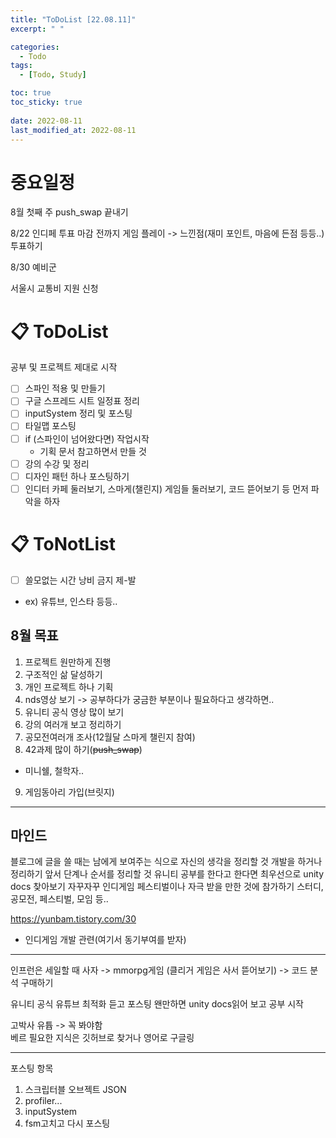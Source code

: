 ```yaml
---
title: "ToDoList [22.08.11]"
excerpt: " "

categories:
  - Todo
tags:
  - [Todo, Study]

toc: true
toc_sticky: true
 
date: 2022-08-11
last_modified_at: 2022-08-11
---
```


# 중요일정

8월 첫째 주 push_swap 끝내기

8/22 인디페 투표 마감 전까지 게임 플레이 -> 느낀점(재미 포인트, 마음에 든점 등등..) 투표하기

8/30 예비군

서울시 교통비 지원 신청  

# 📋 ToDoList  

공부 및 프로젝트 제대로 시작

- [ ] 스파인 적용 및 만들기
- [ ] 구글 스프레드 시트 일정표 정리
- [ ] inputSystem 정리 및 포스팅
- [ ] 타일맵 포스팅
- [ ] if (스파인이 넘어왔다면) 작업시작
  - 기획 문서 참고하면서 만들 것
- [ ] 강의 수강 및 정리
- [ ] 디자인 패턴 하나 포스팅하기
- [ ] 인디터 카페 둘러보기, 스마게(챌린지) 게임들 둘러보기, 코드 뜯어보기 등 먼저 파악을 하자

# 📋 ToNotList  

- [ ] 쓸모없는 시간 낭비 금지 제-발
- ex) 유튜브, 인스타 등등..

## 8월 목표  

1. 프로젝트 원만하게 진행
2. 구조적인 삶 달성하기
3. 개인 프로젝트 하나 기획
4. nds영상 보기 -> 공부하다가 궁금한 부분이나 필요하다고 생각하면..
5. 유니티 공식 영상 많이 보기
6. 강의 여러개 보고 정리하기
7. 공모전여러개 조사(12월달 스마게 챌린지 참여)
8. 42과제 많이 하기(~~push_swap~~)
  - 미니쉘, 철학자..
9.  게임동아리 가입(브릿지)

---

## 마인드

블로그에 글을 쓸 때는 남에게 보여주는 식으로 자신의 생각을 정리할 것
개발을 하거나 정리하기 앞서 단계나 순서를 정리할 것
유니티 공부를 한다고 한다면 최우선으로 unity docs 찾아보기
자꾸자꾸 인디게임 페스티벌이나 자극 받을 만한 것에 참가하기
스터디, 공모전, 페스티벌, 모임 등..

https://yunbam.tistory.com/30
- 인디게임 개발 관련(여기서 동기부여를 받자)

---

인프런은 세일할 때 사자 -> mmorpg게임
(클리거 게임은 사서 뜯어보기) -> 코드 분석 구매하기

유니티 공식 유튜브 최적화 듣고 포스팅
왠만하면 unity docs읽어 보고 공부 시작

고박사 유튭 -> 꼭 봐야함  
베르
필요한 지식은 깃허브로 찾거나 영어로 구글링

---

포스팅 항목
1. 스크립터블 오브젝트 JSON
2. profiler...
3. inputSystem
4. fsm고치고 다시 포스팅